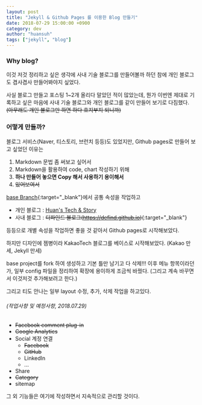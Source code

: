 ```yaml
---
layout: post 
title: "Jekyll & Github Pages 를 이용한 Blog 만들기" 
date: 2018-07-29 15:00:00 +0900
category: dev
author: "huansuh"
tags: ["jekyll", "blog"]
---
```




### Why blog?

이것 저것 정리하고 싶은 생각에 
사내 기술 블로그를 만들어볼까 하던 참에 개인 블로그도 겸사겸사 만들어봐야지 싶었다.

사실 블로그 만들고 포스팅 1~2개 올리다 말았던 적이 많았는데,
뭔가 이번엔 제대로 기록하고 싶은 마음에 사내 기술 블로그와 개인 블로그를 같이 만들어 보기로 다짐했다.
~~(아무래도 개인 블로그만 하면 하다 흐지부지 되니까)~~



### 어떻게 만들까?

블로그 서비스(Naver, 티스토리, 브런치 등등)도 있었지만,
Github pages로 만들어 보고 싶었던 이유는

1. Markdown 문법 좀 써보고 싶어서
2. Markdown을 활용하여 code, chart 작성하기 위해
3. **하나 만들어 놓으면 Copy 해서 사용하기 용이해서**
4. ~~있어보여서~~



[base Branch](https://github.com/HuanSuh/huansuh.github.io){:target="_blank"}에서 공통 속성을 작업하고

 - 개인 블로그 : [Huan's Tech & Story](/)
- 사내 블로그 : ~~디파인드 블로그(https://defind.github.io)~~{:target="_blank"}

등등으로 개별 속성을 작업하면 좋을 것 같아서 Github pages로 시작해보았다.



하지만 디자인에 젬병이라
KakaoTech 블로그를 베이스로 시작해보았다. (Kakao 만세, Jekyll 만세)

base project를 fork 하여 생성하고 기본 틀만 남기고 다 삭제!!!
이후 메뉴 항목이라던가, 일부 config 파일을 정리하여 확장에 용이하게 조금씩 바꿨다.
(그리고 계속 바꾸면서 이것저것 추가해보려고 한다.)

그리고 티도 안나는 일부 layout 수정, 추가, 삭제 작업을 하고있다.



###### (작업사항 및 예정사항, 2018.07.29)

* ~~Facebook comment plug-in~~
* ~~Google Analytics~~
* Social 계정 연결
  * ~~Facebook~~
  * ~~GitHub~~
  * LinkedIn
  * ...
* Share
* ~~Category~~
* sitemap

그 외 기능들은 여기에 작성하면서 지속적으로 관리할 것이다.

